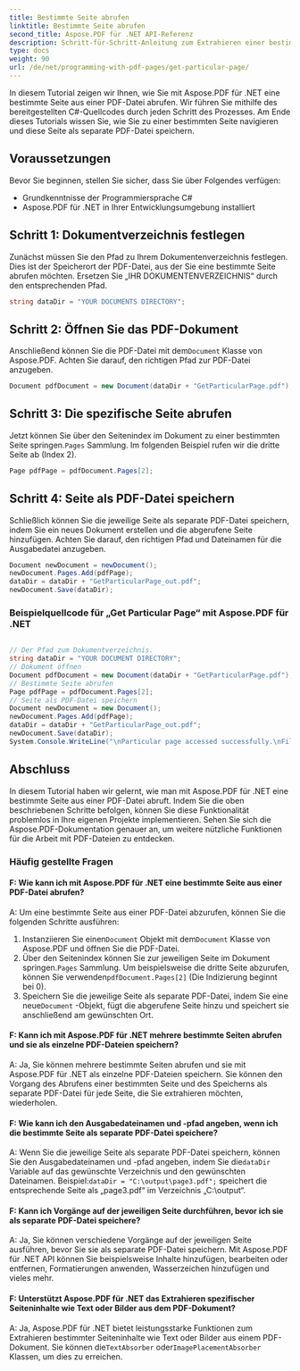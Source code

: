 ```yaml
---
title: Bestimmte Seite abrufen
linktitle: Bestimmte Seite abrufen
second_title: Aspose.PDF für .NET API-Referenz
description: Schritt-für-Schritt-Anleitung zum Extrahieren einer bestimmten Seite aus einer PDF-Datei mit Aspose.PDF für .NET. Einfach zu befolgen und in Ihren Projekten zu implementieren.
type: docs
weight: 90
url: /de/net/programming-with-pdf-pages/get-particular-page/
---
```

In diesem Tutorial zeigen wir Ihnen, wie Sie mit Aspose.PDF für .NET eine bestimmte Seite aus einer PDF-Datei abrufen. Wir führen Sie mithilfe des bereitgestellten C#-Quellcodes durch jeden Schritt des Prozesses. Am Ende dieses Tutorials wissen Sie, wie Sie zu einer bestimmten Seite navigieren und diese Seite als separate PDF-Datei speichern.

## Voraussetzungen
Bevor Sie beginnen, stellen Sie sicher, dass Sie über Folgendes verfügen:

- Grundkenntnisse der Programmiersprache C#
- Aspose.PDF für .NET in Ihrer Entwicklungsumgebung installiert

## Schritt 1: Dokumentverzeichnis festlegen
Zunächst müssen Sie den Pfad zu Ihrem Dokumentenverzeichnis festlegen. Dies ist der Speicherort der PDF-Datei, aus der Sie eine bestimmte Seite abrufen möchten. Ersetzen Sie „IHR DOKUMENTENVERZEICHNIS“ durch den entsprechenden Pfad.

```csharp
string dataDir = "YOUR DOCUMENTS DIRECTORY";
```

## Schritt 2: Öffnen Sie das PDF-Dokument
 Anschließend können Sie die PDF-Datei mit dem`Document` Klasse von Aspose.PDF. Achten Sie darauf, den richtigen Pfad zur PDF-Datei anzugeben.

```csharp
Document pdfDocument = new Document(dataDir + "GetParticularPage.pdf");
```

## Schritt 3: Die spezifische Seite abrufen
 Jetzt können Sie über den Seitenindex im Dokument zu einer bestimmten Seite springen.`Pages` Sammlung. Im folgenden Beispiel rufen wir die dritte Seite ab (Index 2).

```csharp
Page pdfPage = pdfDocument.Pages[2];
```

## Schritt 4: Seite als PDF-Datei speichern
Schließlich können Sie die jeweilige Seite als separate PDF-Datei speichern, indem Sie ein neues Dokument erstellen und die abgerufene Seite hinzufügen. Achten Sie darauf, den richtigen Pfad und Dateinamen für die Ausgabedatei anzugeben.

```csharp
Document newDocument = newDocument();
newDocument.Pages.Add(pdfPage);
dataDir = dataDir + "GetParticularPage_out.pdf";
newDocument.Save(dataDir);
```

### Beispielquellcode für „Get Particular Page“ mit Aspose.PDF für .NET 

```csharp

// Der Pfad zum Dokumentverzeichnis.
string dataDir = "YOUR DOCUMENT DIRECTORY";
// Dokument öffnen
Document pdfDocument = new Document(dataDir + "GetParticularPage.pdf");
// Bestimmte Seite abrufen
Page pdfPage = pdfDocument.Pages[2];
// Seite als PDF-Datei speichern
Document newDocument = new Document();
newDocument.Pages.Add(pdfPage);
dataDir = dataDir + "GetParticularPage_out.pdf";
newDocument.Save(dataDir);
System.Console.WriteLine("\nParticular page accessed successfully.\nFile saved at " + dataDir);

```

## Abschluss
In diesem Tutorial haben wir gelernt, wie man mit Aspose.PDF für .NET eine bestimmte Seite aus einer PDF-Datei abruft. Indem Sie die oben beschriebenen Schritte befolgen, können Sie diese Funktionalität problemlos in Ihre eigenen Projekte implementieren. Sehen Sie sich die Aspose.PDF-Dokumentation genauer an, um weitere nützliche Funktionen für die Arbeit mit PDF-Dateien zu entdecken.

### Häufig gestellte Fragen

#### F: Wie kann ich mit Aspose.PDF für .NET eine bestimmte Seite aus einer PDF-Datei abrufen?

A: Um eine bestimmte Seite aus einer PDF-Datei abzurufen, können Sie die folgenden Schritte ausführen:

1.  Instanziieren Sie einen`Document` Objekt mit dem`Document` Klasse von Aspose.PDF und öffnen Sie die PDF-Datei.
2.  Über den Seitenindex können Sie zur jeweiligen Seite im Dokument springen.`Pages` Sammlung. Um beispielsweise die dritte Seite abzurufen, können Sie verwenden`pdfDocument.Pages[2]` (Die Indizierung beginnt bei 0).
3.  Speichern Sie die jeweilige Seite als separate PDF-Datei, indem Sie eine neue`Document` -Objekt, fügt die abgerufene Seite hinzu und speichert sie anschließend am gewünschten Ort.

#### F: Kann ich mit Aspose.PDF für .NET mehrere bestimmte Seiten abrufen und sie als einzelne PDF-Dateien speichern?

A: Ja, Sie können mehrere bestimmte Seiten abrufen und sie mit Aspose.PDF für .NET als einzelne PDF-Dateien speichern. Sie können den Vorgang des Abrufens einer bestimmten Seite und des Speicherns als separate PDF-Datei für jede Seite, die Sie extrahieren möchten, wiederholen.

#### F: Wie kann ich den Ausgabedateinamen und -pfad angeben, wenn ich die bestimmte Seite als separate PDF-Datei speichere?

 A: Wenn Sie die jeweilige Seite als separate PDF-Datei speichern, können Sie den Ausgabedateinamen und -pfad angeben, indem Sie die`dataDir` Variable auf das gewünschte Verzeichnis und den gewünschten Dateinamen. Beispiel:`dataDir = "C:\output\page3.pdf";` speichert die entsprechende Seite als „page3.pdf“ im Verzeichnis „C:\output“.

#### F: Kann ich Vorgänge auf der jeweiligen Seite durchführen, bevor ich sie als separate PDF-Datei speichere?

A: Ja, Sie können verschiedene Vorgänge auf der jeweiligen Seite ausführen, bevor Sie sie als separate PDF-Datei speichern. Mit Aspose.PDF für .NET API können Sie beispielsweise Inhalte hinzufügen, bearbeiten oder entfernen, Formatierungen anwenden, Wasserzeichen hinzufügen und vieles mehr.

#### F: Unterstützt Aspose.PDF für .NET das Extrahieren spezifischer Seiteninhalte wie Text oder Bilder aus dem PDF-Dokument?

 A: Ja, Aspose.PDF für .NET bietet leistungsstarke Funktionen zum Extrahieren bestimmter Seiteninhalte wie Text oder Bilder aus einem PDF-Dokument. Sie können die`TextAbsorber` oder`ImagePlacementAbsorber` Klassen, um dies zu erreichen.